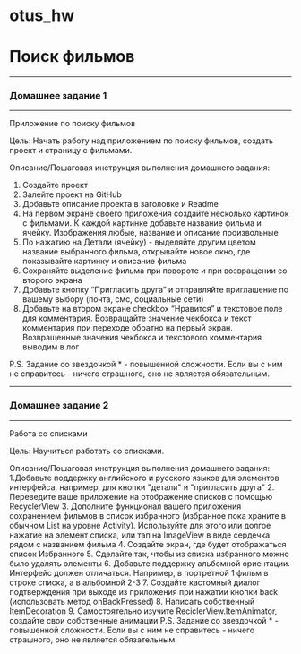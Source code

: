 # otus_hw

# Поиск фильмов
***
### Домашнее задание 1
***
Приложение по поиску фильмов

Цель:
Начать работу над приложением по поиску фильмов, создать проект и страницу с фильмами.

Описание/Пошаговая инструкция выполнения домашнего задания:
1. Создайте проект
2. Залейте проект на GitHub
3. Добавьте описание проекта в заголовке и Readme
4. На первом экране своего приложения создайте несколько картинок с фильмами. К каждой картинке добавьте название фильма и ячейку. Изображения любые, название и описание произвольные
5. По нажатию на Детали (ячейку) - выделяйте другим цветом название выбранного фильма, открывайте новое окно, где показывайте картинку и описание фильма
6. Сохраняйте выделение фильма при повороте и при возвращении со второго экрана
7. Добавьте кнопку “Пригласить друга” и отправляйте приглашение по вашему выбору (почта, смс, социальные сети)
8. Добавьте на втором экране checkbox “Нравится” и текстовое поле для комментария. Возвращайте значение чекбокса и текст комментария при переходе обратно на первый экран. Возвращенные значения чекбокса и текстового комментария выводим в лог

P.S. Задание со звездочкой * - повышенной сложности. Если вы с ним не справитесь - ничего страшного, оно не является обязательным.

***
### Домашнее задание 2
***
Работа со списками

Цель:
Научиться работать со списками.

Описание/Пошаговая инструкция выполнения домашнего задания:
1.Добавьте поддержку английского и русского языков для элементов интерфейса, например, для кнопки "детали" и "пригласить друга"
2. Переведите ваше приложение на отображение списков с помощью RecyclerView
3. Дополните функционал вашего приложения сохранением фильмов в список избранного (избранное пока храните в обычном List на уровне Activity). Используйте для этого или долгое нажатие на элемент списка, или тап на ImageView в виде сердечка рядом с названием фильма
4. Создайте экран, где будет отображаться список Избранного
5. Сделайте так, чтобы из списка избранного можно было удалять элементы
6. Добавьте поддержку альбомной ориентации. Интерфейс должен отличаться. Например, в портретной 1 фильм в строке списка, а в альбомной 2-3
7. Создайте кастомный диалог подтверждения при выходе из приложения при нажатии кнопки back (использовать метод onBackPressed)
8. Написать собственный ItemDecoration
9. Самостоятельно изучите ReciclerView.ItemAnimator, создайте свои собственные анимации
P.S. Задание со звездочкой * - повышенной сложности. Если вы с ним не справитесь - ничего страшного, оно не является обязательным.